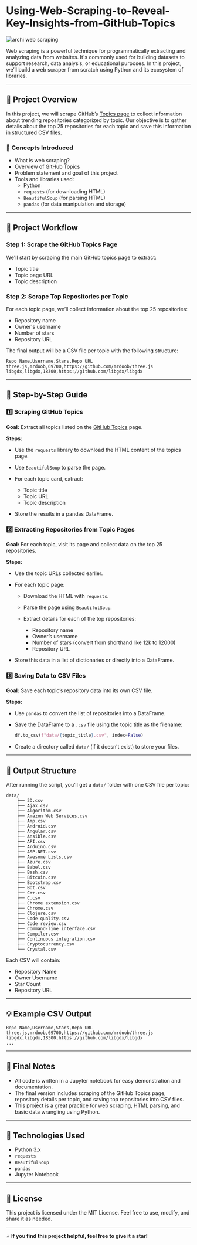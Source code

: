 # Using-Web-Scraping-to-Reveal-Key-Insights-from-GitHub-Topics
![archi web scraping](https://github.com/user-attachments/assets/57d0f679-beea-4cdb-a502-3e4c8e9f9e09)

Web scraping is a powerful technique for programmatically extracting and analyzing data from websites. It's commonly used for building datasets to support research, data analysis, or educational purposes. In this project, we’ll build a web scraper from scratch using Python and its ecosystem of libraries.

---

## 📌 Project Overview

In this project, we will scrape GitHub’s [Topics page](https://github.com/topics) to collect information about trending repositories categorized by topic. Our objective is to gather details about the top 25 repositories for each topic and save this information in structured CSV files.

### 🧠 Concepts Introduced

- What is web scraping?  
- Overview of GitHub Topics  
- Problem statement and goal of this project  
- Tools and libraries used:
  - Python  
  - `requests` (for downloading HTML)  
  - `BeautifulSoup` (for parsing HTML)  
  - `pandas` (for data manipulation and storage)  

---

## 🧭 Project Workflow

### Step 1: Scrape the GitHub Topics Page

We'll start by scraping the main GitHub topics page to extract:

- Topic title  
- Topic page URL  
- Topic description  

### Step 2: Scrape Top Repositories per Topic

For each topic page, we’ll collect information about the top 25 repositories:

- Repository name  
- Owner's username  
- Number of stars  
- Repository URL  

The final output will be a CSV file per topic with the following structure:

```csv
Repo Name,Username,Stars,Repo URL
three.js,mrdoob,69700,https://github.com/mrdoob/three.js
libgdx,libgdx,18300,https://github.com/libgdx/libgdx
```

---

## 🔧 Step-by-Step Guide

### 1️⃣ Scraping GitHub Topics

**Goal:** Extract all topics listed on the [GitHub Topics](https://github.com/topics) page.

**Steps:**

* Use the `requests` library to download the HTML content of the topics page.
* Use `BeautifulSoup` to parse the page.
* For each topic card, extract:

  * Topic title  
  * Topic URL  
  * Topic description  
* Store the results in a pandas DataFrame.

### 2️⃣ Extracting Repositories from Topic Pages

**Goal:** For each topic, visit its page and collect data on the top 25 repositories.

**Steps:**

* Use the topic URLs collected earlier.
* For each topic page:

  * Download the HTML with `requests`.
  * Parse the page using `BeautifulSoup`.
  * Extract details for each of the top repositories:

    * Repository name  
    * Owner’s username  
    * Number of stars (convert from shorthand like 12k to 12000)  
    * Repository URL  
* Store this data in a list of dictionaries or directly into a DataFrame.

### 3️⃣ Saving Data to CSV Files

**Goal:** Save each topic’s repository data into its own CSV file.

**Steps:**

* Use `pandas` to convert the list of repositories into a DataFrame.
* Save the DataFrame to a `.csv` file using the topic title as the filename:

  ```python
  df.to_csv(f"data/{topic_title}.csv", index=False)
  ```
* Create a directory called `data/` (if it doesn’t exist) to store your files.

---

## 📂 Output Structure

After running the script, you’ll get a `data/` folder with one CSV file per topic:

```
data/
    ├── 3D.csv
    ├── Ajax.csv
    ├── Algorithm.csv
    ├── Amazon Web Services.csv
    ├── Amp.csv
    ├── Android.csv
    ├── Angular.csv
    ├── Ansible.csv
    ├── API.csv
    ├── Arduino.csv
    ├── ASP.NET.csv
    ├── Awesome Lists.csv
    ├── Azure.csv
    ├── Babel.csv
    ├── Bash.csv
    ├── Bitcoin.csv
    ├── Bootstrap.csv
    ├── Bot.csv
    ├── C++.csv
    ├── C.csv
    ├── Chrome extension.csv
    ├── Chrome.csv
    ├── Clojure.csv
    ├── Code quality.csv
    ├── Code review.csv
    ├── Command-line interface.csv
    ├── Compiler.csv
    ├── Continuous integration.csv
    ├── Cryptocurrency.csv
    └── Crystal.csv

```

Each CSV will contain:

* Repository Name  
* Owner Username  
* Star Count  
* Repository URL  

---

## 💡 Example CSV Output

```csv
Repo Name,Username,Stars,Repo URL
three.js,mrdoob,69700,https://github.com/mrdoob/three.js
libgdx,libgdx,18300,https://github.com/libgdx/libgdx
...
```

---

## 📄 Final Notes

* All code is written in a Jupyter notebook for easy demonstration and documentation.
* The final version includes scraping of the GitHub Topics page, repository details per topic, and saving top repositories into CSV files.
* This project is a great practice for web scraping, HTML parsing, and basic data wrangling using Python.

---

## 🚀 Technologies Used

* Python 3.x  
* `requests`  
* `BeautifulSoup`  
* `pandas`  
* Jupyter Notebook  

---

## 📘 License

This project is licensed under the MIT License. Feel free to use, modify, and share it as needed.

---

⭐ **If you find this project helpful, feel free to give it a star!**

